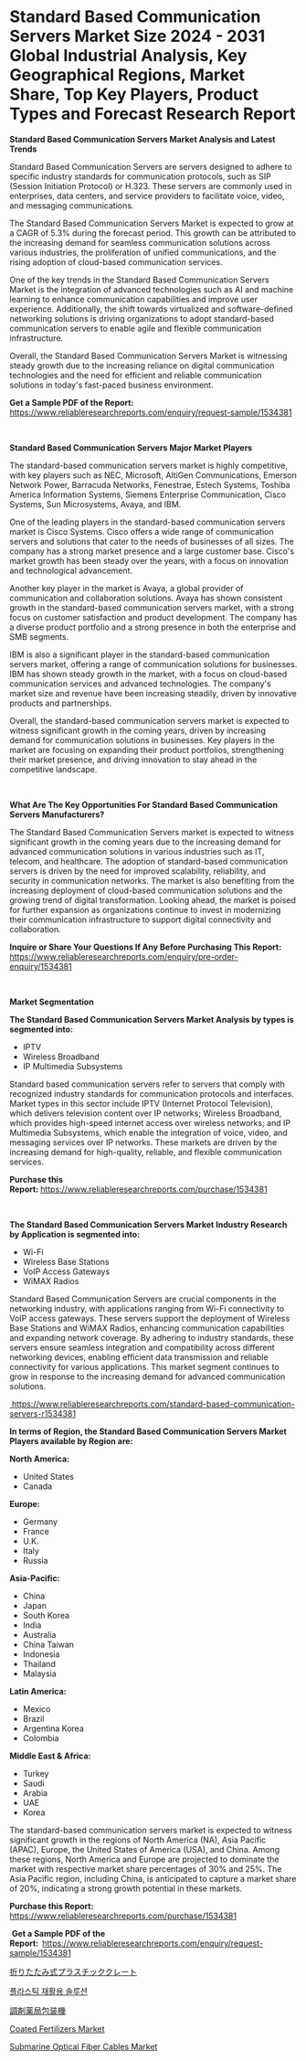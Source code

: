 <p><h1>Standard Based Communication Servers Market Size 2024 - 2031 Global Industrial Analysis, Key Geographical Regions, Market Share, Top Key Players, Product Types and Forecast Research Report</h1></p><p><strong>Standard Based Communication Servers Market Analysis and Latest Trends</strong></p>
<p><p>Standard Based Communication Servers are servers designed to adhere to specific industry standards for communication protocols, such as SIP (Session Initiation Protocol) or H.323. These servers are commonly used in enterprises, data centers, and service providers to facilitate voice, video, and messaging communications.</p><p>The Standard Based Communication Servers Market is expected to grow at a CAGR of 5.3% during the forecast period. This growth can be attributed to the increasing demand for seamless communication solutions across various industries, the proliferation of unified communications, and the rising adoption of cloud-based communication services.</p><p>One of the key trends in the Standard Based Communication Servers Market is the integration of advanced technologies such as AI and machine learning to enhance communication capabilities and improve user experience. Additionally, the shift towards virtualized and software-defined networking solutions is driving organizations to adopt standard-based communication servers to enable agile and flexible communication infrastructure.</p><p>Overall, the Standard Based Communication Servers Market is witnessing steady growth due to the increasing reliance on digital communication technologies and the need for efficient and reliable communication solutions in today's fast-paced business environment.</p></p>
<p><strong>Get a Sample PDF of the Report:&nbsp;</strong> <a href="https://www.reliableresearchreports.com/enquiry/request-sample/1534381">https://www.reliableresearchreports.com/enquiry/request-sample/1534381</a></p>
<p>&nbsp;</p>
<p><strong>Standard Based Communication Servers Major Market Players</strong></p>
<p><p>The standard-based communication servers market is highly competitive, with key players such as NEC, Microsoft, AltiGen Communications, Emerson Network Power, Barracuda Networks, Fenestrae, Estech Systems, Toshiba America Information Systems, Siemens Enterprise Communication, Cisco Systems, Sun Microsystems, Avaya, and IBM.</p><p>One of the leading players in the standard-based communication servers market is Cisco Systems. Cisco offers a wide range of communication servers and solutions that cater to the needs of businesses of all sizes. The company has a strong market presence and a large customer base. Cisco's market growth has been steady over the years, with a focus on innovation and technological advancement.</p><p>Another key player in the market is Avaya, a global provider of communication and collaboration solutions. Avaya has shown consistent growth in the standard-based communication servers market, with a strong focus on customer satisfaction and product development. The company has a diverse product portfolio and a strong presence in both the enterprise and SMB segments.</p><p>IBM is also a significant player in the standard-based communication servers market, offering a range of communication solutions for businesses. IBM has shown steady growth in the market, with a focus on cloud-based communication services and advanced technologies. The company's market size and revenue have been increasing steadily, driven by innovative products and partnerships.</p><p>Overall, the standard-based communication servers market is expected to witness significant growth in the coming years, driven by increasing demand for communication solutions in businesses. Key players in the market are focusing on expanding their product portfolios, strengthening their market presence, and driving innovation to stay ahead in the competitive landscape.</p></p>
<p>&nbsp;</p>
<p><strong>What Are The Key Opportunities For Standard Based Communication Servers Manufacturers?</strong></p>
<p><p>The Standard Based Communication Servers market is expected to witness significant growth in the coming years due to the increasing demand for advanced communication solutions in various industries such as IT, telecom, and healthcare. The adoption of standard-based communication servers is driven by the need for improved scalability, reliability, and security in communication networks. The market is also benefiting from the increasing deployment of cloud-based communication solutions and the growing trend of digital transformation. Looking ahead, the market is poised for further expansion as organizations continue to invest in modernizing their communication infrastructure to support digital connectivity and collaboration.</p></p>
<p><strong>Inquire or Share Your Questions If Any Before Purchasing This Report:</strong> <a href="https://www.reliableresearchreports.com/enquiry/pre-order-enquiry/1534381">https://www.reliableresearchreports.com/enquiry/pre-order-enquiry/1534381</a></p>
<p>&nbsp;</p>
<p><strong>Market Segmentation</strong></p>
<p><strong>The Standard Based Communication Servers Market Analysis by types is segmented into:</strong></p>
<p><ul><li>IPTV</li><li>Wireless Broadband</li><li>IP Multimedia Subsystems</li></ul></p>
<p><p>Standard based communication servers refer to servers that comply with recognized industry standards for communication protocols and interfaces. Market types in this sector include IPTV (Internet Protocol Television), which delivers television content over IP networks; Wireless Broadband, which provides high-speed internet access over wireless networks; and IP Multimedia Subsystems, which enable the integration of voice, video, and messaging services over IP networks. These markets are driven by the increasing demand for high-quality, reliable, and flexible communication services.</p></p>
<p><strong>Purchase this Report:&nbsp;</strong><a href="https://www.reliableresearchreports.com/purchase/1534381">https://www.reliableresearchreports.com/purchase/1534381</a></p>
<p>&nbsp;</p>
<p><strong>The Standard Based Communication Servers Market Industry Research by Application is segmented into:</strong></p>
<p><ul><li>Wi-Fi</li><li>Wireless Base Stations</li><li>VoIP Access Gateways</li><li>WiMAX Radios</li></ul></p>
<p><p>Standard Based Communication Servers are crucial components in the networking industry, with applications ranging from Wi-Fi connectivity to VoIP access gateways. These servers support the deployment of Wireless Base Stations and WiMAX Radios, enhancing communication capabilities and expanding network coverage. By adhering to industry standards, these servers ensure seamless integration and compatibility across different networking devices, enabling efficient data transmission and reliable connectivity for various applications. This market segment continues to grow in response to the increasing demand for advanced communication solutions.</p></p>
<p><a href="https://www.reliableresearchreports.com/standard-based-communication-servers-r1534381">&nbsp;https://www.reliableresearchreports.com/standard-based-communication-servers-r1534381</a></p>
<p><strong>In terms of Region, the Standard Based Communication Servers Market Players available by Region are:</strong></p>
<p>
    <p> <strong> North America: </strong>
        <ul>
            <li>United States</li>
            <li>Canada</li>
        </ul>
        </p> 
    <p> <strong> Europe: </strong>
        <ul>
            <li>Germany</li>
            <li>France</li>
            <li>U.K.</li>
            <li>Italy</li>
            <li>Russia</li>
        </ul>
        </p> 
    <p> <strong> Asia-Pacific: </strong>
        <ul>
            <li>China</li>
            <li>Japan</li>
            <li>South Korea</li>
            <li>India</li>
            <li>Australia</li>
            <li>China Taiwan</li>
            <li>Indonesia</li>
            <li>Thailand</li>
            <li>Malaysia</li>
        </ul>
        </p> 
    <p> <strong> Latin America: </strong>
        <ul>
            <li>Mexico</li>
            <li>Brazil</li>
            <li>Argentina Korea</li>
            <li>Colombia</li>
        </ul>
        </p> 
    <p> <strong> Middle East & Africa: </strong>
        <ul>
            <li>Turkey</li>
            <li>Saudi</li>
            <li>Arabia</li>
            <li>UAE</li>
            <li>Korea</li>
        </ul>
    </p>
    </p>
<p><p>The standard-based communication servers market is expected to witness significant growth in the regions of North America (NA), Asia Pacific (APAC), Europe, the United States of America (USA), and China. Among these regions, North America and Europe are projected to dominate the market with respective market share percentages of 30% and 25%. The Asia Pacific region, including China, is anticipated to capture a market share of 20%, indicating a strong growth potential in these markets.</p></p>
<p><strong>Purchase this Report: </strong><a href="https://www.reliableresearchreports.com/purchase/1534381">https://www.reliableresearchreports.com/purchase/1534381</a></p>
<p>&nbsp;<strong>Get a Sample PDF of the Report:&nbsp;&nbsp;</strong><a href="https://www.reliableresearchreports.com/enquiry/request-sample/1534381">https://www.reliableresearchreports.com/enquiry/request-sample/1534381</a></p>
<p><strong></strong></p>
<p><p><a href="https://github.com/NashBeahan2023/Market-Research-Report-List-1/blob/main/319416320449.md">折りたたみ式プラスチッククレート</a></p><p><a href="https://github.com/vsap75a286l/Market-Research-Report-List-1/blob/main/884213318798.md">플라스틱 재활용 솔루션</a></p><p><a href="https://github.com/joaejkdzgyljvo6/Market-Research-Report-List-1/blob/main/599687120448.md">調剤薬局包装機</a></p><p><a href="https://issuu.com/reportprime-2/docs/coated-fertilizers-market-size-2030.pptx">Coated Fertilizers Market</a></p><p><a href="https://github.com/johnbach50/Market-Research-Report-List-2/blob/main/submarine-optical-fiber-cables-market.md">Submarine Optical Fiber Cables Market</a></p></p>